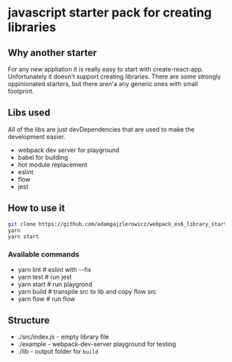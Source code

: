 # javascript starter pack for creating libraries

## Why another starter

For any new appliation it is really easy to start with create-react-app. Unfortunately it doesn't support creating libraries. There are some strongly oppinionated starters, but there aren'a any generic ones with small footprint.


## Libs used

All of the libs are just devDependencies that are used to make the development easier.

* webpack dev server for playground
* babel for building
* hot module replacement
* eslint
* flow
* jest


## How to use it
```sh
git clone https://github.com/adamgajzlerowicz/webpack_es6_library_starter.git my-component
yarn
yarn start
```


### Available commands

* yarn lint # eslint with --fix
* yarn test # run jest
* yarn start # run playgrond
* yarn build # transpile src to lib and copy flow src
* yarn flow # run flow

## Structure

* ./src/index.js - empty library file
* ./example - webpack-dev-server playground for testing
* ./lib - output folder for `build`
